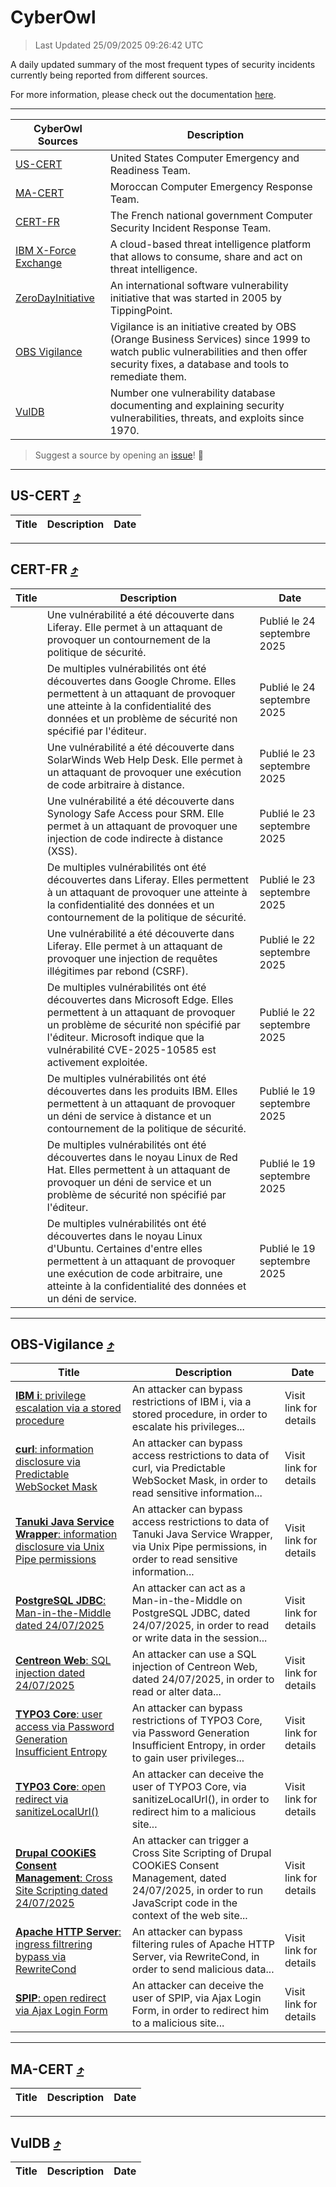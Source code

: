 
 <div id='top'></div>

# CyberOwl

 > Last Updated 25/09/2025 09:26:42 UTC
 
 A daily updated summary of the most frequent types of security incidents currently being reported from different sources.
 
 For more information, please check out the documentation [here](./docs/README.md).
 
 ---
 |CyberOwl Sources|Description|
 |---|---|
 |[US-CERT](#us-cert-arrow_heading_up)|United States Computer Emergency and Readiness Team.|
 |[MA-CERT](#ma-cert-arrow_heading_up)|Moroccan Computer Emergency Response Team.|
 |[CERT-FR](#cert-fr-arrow_heading_up)|The French national government Computer Security Incident Response Team.|
 |[IBM X-Force Exchange](#ibmcloud-arrow_heading_up)|A cloud-based threat intelligence platform that allows to consume, share and act on threat intelligence.|
 |[ZeroDayInitiative](#zerodayinitiative-arrow_heading_up)|An international software vulnerability initiative that was started in 2005 by TippingPoint.|
 |[OBS Vigilance](#obs-vigilance-arrow_heading_up)|Vigilance is an initiative created by OBS (Orange Business Services) since 1999 to watch public vulnerabilities and then offer security fixes, a database and tools to remediate them.|
 |[VulDB](#vuldb-arrow_heading_up)|Number one vulnerability database documenting and explaining security vulnerabilities, threats, and exploits since 1970.|
 
 > Suggest a source by opening an [issue](https://github.com/karimhabush/cyberowl/issues)! :raised_hands:
 ---

## US-CERT [:arrow_heading_up:](#cyberowl)

 |Title|Description|Date|
 |---|---|---|
 
 ---

## CERT-FR [:arrow_heading_up:](#cyberowl)

 |Title|Description|Date|
 |---|---|---|
 |[](https://www.cert.ssi.gouv.fr/avis/CERTFR-2025-AVI-0815/)|Une vulnérabilité a été découverte dans Liferay. Elle permet à un attaquant de provoquer un contournement de la politique de sécurité.|Publié le 24 septembre 2025|
 |[](https://www.cert.ssi.gouv.fr/avis/CERTFR-2025-AVI-0814/)|De multiples vulnérabilités ont été découvertes dans Google Chrome. Elles permettent à un attaquant de provoquer une atteinte à la confidentialité des données et un problème de sécurité non spécifié par l'éditeur.|Publié le 24 septembre 2025|
 |[](https://www.cert.ssi.gouv.fr/avis/CERTFR-2025-AVI-0813/)|Une vulnérabilité a été découverte dans SolarWinds Web Help Desk. Elle permet à un attaquant de provoquer une exécution de code arbitraire à distance.|Publié le 23 septembre 2025|
 |[](https://www.cert.ssi.gouv.fr/avis/CERTFR-2025-AVI-0812/)|Une vulnérabilité a été découverte dans Synology Safe Access pour SRM. Elle permet à un attaquant de provoquer une injection de code indirecte à distance (XSS).|Publié le 23 septembre 2025|
 |[](https://www.cert.ssi.gouv.fr/avis/CERTFR-2025-AVI-0811/)|De multiples vulnérabilités ont été découvertes dans Liferay. Elles permettent à un attaquant de provoquer une atteinte à la confidentialité des données et un contournement de la politique de sécurité.|Publié le 23 septembre 2025|
 |[](https://www.cert.ssi.gouv.fr/avis/CERTFR-2025-AVI-0810/)|Une vulnérabilité a été découverte dans Liferay. Elle permet à un attaquant de provoquer une injection de requêtes illégitimes par rebond (CSRF).|Publié le 22 septembre 2025|
 |[](https://www.cert.ssi.gouv.fr/avis/CERTFR-2025-AVI-0809/)|De multiples vulnérabilités ont été découvertes dans Microsoft Edge. Elles permettent à un attaquant de provoquer un problème de sécurité non spécifié par l'éditeur. Microsoft indique que la vulnérabilité CVE-2025-10585 est activement exploitée.|Publié le 22 septembre 2025|
 |[](https://www.cert.ssi.gouv.fr/avis/CERTFR-2025-AVI-0808/)|De multiples vulnérabilités ont été découvertes dans les produits IBM. Elles permettent à un attaquant de provoquer un déni de service à distance et un contournement de la politique de sécurité.|Publié le 19 septembre 2025|
 |[](https://www.cert.ssi.gouv.fr/avis/CERTFR-2025-AVI-0807/)|De multiples vulnérabilités ont été découvertes dans le noyau Linux de Red Hat. Elles permettent à un attaquant de provoquer un déni de service et un problème de sécurité non spécifié par l'éditeur.|Publié le 19 septembre 2025|
 |[](https://www.cert.ssi.gouv.fr/avis/CERTFR-2025-AVI-0806/)|De multiples vulnérabilités ont été découvertes dans le noyau Linux d'Ubuntu. Certaines d'entre elles permettent à un attaquant de provoquer une exécution de code arbitraire, une atteinte à la confidentialité des données et un déni de service.|Publié le 19 septembre 2025|
 
 ---

## OBS-Vigilance [:arrow_heading_up:](#cyberowl)

 |Title|Description|Date|
 |---|---|---|
 |[<a href="https://vigilance.fr/vulnerability/IBM-i-privilege-escalation-via-a-stored-procedure-47791" class="noirorange"><b>IBM i</b>: privilege escalation via a stored procedure</a>](https://vigilance.fr/vulnerability/IBM-i-privilege-escalation-via-a-stored-procedure-47791)|An attacker can bypass restrictions of IBM i, via a stored procedure, in order to escalate his privileges...|Visit link for details|
 |[<a href="https://vigilance.fr/vulnerability/curl-information-disclosure-via-Predictable-WebSocket-Mask-48186" class="noirorange"><b>curl</b>: information disclosure via Predictable WebSocket Mask</a>](https://vigilance.fr/vulnerability/curl-information-disclosure-via-Predictable-WebSocket-Mask-48186)|An attacker can bypass access restrictions to data of curl, via Predictable WebSocket Mask, in order to read sensitive information...|Visit link for details|
 |[<a href="https://vigilance.fr/vulnerability/Tanuki-Java-Service-Wrapper-information-disclosure-via-Unix-Pipe-permissions-48170" class="noirorange"><b>Tanuki Java Service Wrapper</b>: information disclosure via Unix Pipe permissions</a>](https://vigilance.fr/vulnerability/Tanuki-Java-Service-Wrapper-information-disclosure-via-Unix-Pipe-permissions-48170)|An attacker can bypass access restrictions to data of Tanuki Java Service Wrapper, via Unix Pipe permissions, in order to read sensitive information...|Visit link for details|
 |[<a href="https://vigilance.fr/vulnerability/PostgreSQL-JDBC-Man-in-the-Middle-dated-24-07-2025-47790" class="noirorange"><b>PostgreSQL JDBC</b>: Man-in-the-Middle dated 24/07/2025</a>](https://vigilance.fr/vulnerability/PostgreSQL-JDBC-Man-in-the-Middle-dated-24-07-2025-47790)|An attacker can act as a Man-in-the-Middle on PostgreSQL JDBC, dated 24/07/2025, in order to read or write data in the session...|Visit link for details|
 |[<a href="https://vigilance.fr/vulnerability/Centreon-Web-SQL-injection-dated-24-07-2025-47789" class="noirorange"><b>Centreon Web</b>: SQL injection dated 24/07/2025</a>](https://vigilance.fr/vulnerability/Centreon-Web-SQL-injection-dated-24-07-2025-47789)|An attacker can use a SQL injection of Centreon Web, dated 24/07/2025, in order to read or alter data...|Visit link for details|
 |[<a href="https://vigilance.fr/vulnerability/TYPO3-Core-user-access-via-Password-Generation-Insufficient-Entropy-48163" class="noirorange"><b>TYPO3 Core</b>: user access via Password Generation Insufficient Entropy</a>](https://vigilance.fr/vulnerability/TYPO3-Core-user-access-via-Password-Generation-Insufficient-Entropy-48163)|An attacker can bypass restrictions of TYPO3 Core, via Password Generation Insufficient Entropy, in order to gain user privileges...|Visit link for details|
 |[<a href="https://vigilance.fr/vulnerability/TYPO3-Core-open-redirect-via-sanitizeLocalUrl-48161" class="noirorange"><b>TYPO3 Core</b>: open redirect via sanitizeLocalUrl()</a>](https://vigilance.fr/vulnerability/TYPO3-Core-open-redirect-via-sanitizeLocalUrl-48161)|An attacker can deceive the user of TYPO3 Core, via sanitizeLocalUrl(), in order to redirect him to a malicious site...|Visit link for details|
 |[<a href="https://vigilance.fr/vulnerability/Drupal-COOKiES-Consent-Management-Cross-Site-Scripting-dated-24-07-2025-47788" class="noirorange"><b>Drupal COOKiES Consent Management</b>: Cross Site Scripting dated 24/07/2025</a>](https://vigilance.fr/vulnerability/Drupal-COOKiES-Consent-Management-Cross-Site-Scripting-dated-24-07-2025-47788)|An attacker can trigger a Cross Site Scripting of Drupal COOKiES Consent Management, dated 24/07/2025, in order to run JavaScript code in the context of the web site...|Visit link for details|
 |[<a href="https://vigilance.fr/vulnerability/Apache-HTTP-Server-ingress-filtrering-bypass-via-RewriteCond-47787" class="noirorange"><b>Apache HTTP Server</b>: ingress filtrering bypass via RewriteCond</a>](https://vigilance.fr/vulnerability/Apache-HTTP-Server-ingress-filtrering-bypass-via-RewriteCond-47787)|An attacker can bypass filtering rules of Apache HTTP Server, via RewriteCond, in order to send malicious data...|Visit link for details|
 |[<a href="https://vigilance.fr/vulnerability/SPIP-open-redirect-via-Ajax-Login-Form-48152" class="noirorange"><b>SPIP</b>: open redirect via Ajax Login Form</a>](https://vigilance.fr/vulnerability/SPIP-open-redirect-via-Ajax-Login-Form-48152)|An attacker can deceive the user of SPIP, via Ajax Login Form, in order to redirect him to a malicious site...|Visit link for details|
 
 ---

## MA-CERT [:arrow_heading_up:](#cyberowl)

 |Title|Description|Date|
 |---|---|---|
 
 ---

## VulDB [:arrow_heading_up:](#cyberowl)

 |Title|Description|Date|
 |---|---|---|
 
